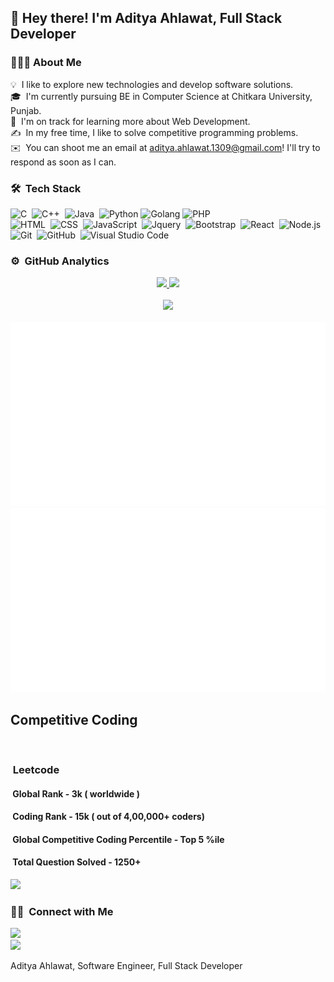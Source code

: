 ## 👋  Hey there! I'm Aditya Ahlawat, Full Stack Developer

### 👨🏻‍💻  About Me

💡&nbsp; I like to explore new technologies and develop software solutions.\
🎓&nbsp; I'm currently pursuing BE in Computer Science at Chitkara University, Punjab.\
🌱&nbsp; I'm on track for learning more about Web Development.\
✍️&nbsp; In my free time, I like to solve competitive programming problems.\
✉️&nbsp; You can shoot me an email at aditya.ahlawat.1309@gmail.com! I'll try to respond as soon as I can.

### 🛠 &nbsp;Tech Stack

![C](https://img.shields.io/badge/-C-333333?style=flat&logo=C&logoColor=#A8B9CC)
&nbsp;![C++](https://img.shields.io/badge/-C++-333333?style=flat&logo=C%2B%2B&logoColor=00599C)&nbsp;
![Java](https://img.shields.io/badge/-Java-333333?style=flat&logo=Java&logoColor=FFA518)&nbsp;
![Python](https://img.shields.io/badge/-Python-333333?style=flat&logo=python&logoColor=#3776AB)
![Golang](https://img.shields.io/badge/-Golang-333333?style=flat&logo=go&logoColor=00ADD8)
![PHP](https://img.shields.io/badge/-PHP-333333?style=flat&logo=PHP&logoColor=8993be)\
![HTML](https://img.shields.io/badge/-HTML-333333?style=flat&logo=HTML5)&nbsp;
![CSS](https://img.shields.io/badge/-CSS-333333?style=flat&logo=CSS3&logoColor=1572B6)&nbsp;
![JavaScript](https://img.shields.io/badge/-JavaScript-333333?style=flat&logo=javascript)&nbsp;
![Jquery](https://img.shields.io/badge/-Jquery-333333?style=flat&logo=Jquery&logoColor=0769ad)&nbsp;
![Bootstrap](https://img.shields.io/badge/-Bootstrap-333333?style=flat&logo=bootstrap&logoColor=563D7C)&nbsp;
![React](https://img.shields.io/badge/-React-333333?style=flat&logo=React&logoColor=light-blue)&nbsp;
![Node.js](https://img.shields.io/badge/-Node.js-333333?style=flat&logo=node.js)\
![Git](https://img.shields.io/badge/-Git-333333?style=flat&logo=git)&nbsp;
![GitHub](https://img.shields.io/badge/-GitHub-333333?style=flat&logo=github)&nbsp;
![Visual Studio Code](https://img.shields.io/badge/-Visual%20Studio%20Code-333333?style=flat&logo=visual-studio-code&logoColor=007ACC)&nbsp;
 

### ⚙️ &nbsp;GitHub Analytics

<p align="center">
<a href="https://github.com/aditya-ahlawat-1309">
 
 <img height="180em" src="https://github-readme-stats-eight-theta.vercel.app/api?username=aditya-ahlawat-1309&show_icons=true&theme=vue-dark&include_all_commits=true&count_private=true" />
<img height="180em" src="https://github-readme-stats-eight-theta.vercel.app/api/top-langs/?username=aditya-ahlawat-1309&layout=compact&exclude_lang=java+r&theme=vue-dark" />
 <br/>
 <br/>
<img height="300em" src="https://github-contribution-stats.vercel.app/api/?username=aditya-ahlawat-1309"/>
 <br/>
 <br/>
<img src="https://github.com/aditya-ahlawat-1309/GithubStats/blob/master/generated/overview.svg#gh-light-mode-only"/>
<img src="https://github.com/aditya-ahlawat-1309/GithubStats/blob/master/generated/languages.svg#gh-light-mode-only"/>
</a>
</p>

## Competitive Coding
<br/>

### &nbsp;Leetcode

#### &nbsp;Global Rank - 3k ( worldwide )

#### &nbsp;Coding Rank - 15k ( out of 4,00,000+ coders)

#### &nbsp;Global Competitive Coding Percentile - Top 5 %ile

#### &nbsp;Total Question Solved - 1250+


<img src="https://github.com/aditya-ahlawat-1309/aditya-ahlawat-1309/assets/67224103/8096ed40-88f4-4a73-a9a1-0f23367b13f1" height="400em"/>



### 🤝🏻 &nbsp;Connect with Me

<p>
<a href="https://www.linkedin.com/in/aditya-ahlawat/"><img src="https://img.shields.io/badge/-Aditya%20Ahlawat-0077B5?style=flat-square&logo=Linkedin&logoColor=white"/></a><br>
<a href="mailto:aditya.ahlawat.1309@gmail.com"><img src="https://img.shields.io/badge/-aditya.ahlawat.1309@gmail.com-D14836?style=flat-square&logo=Gmail&logoColor=white"/></a><br>
</p>


Aditya Ahlawat, Software Engineer, Full Stack Developer
